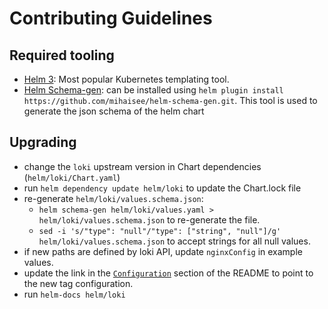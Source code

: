 # Contributing Guidelines

## Required tooling

- [Helm 3](https://helm.sh/docs/intro/install/): Most popular Kubernetes templating tool.
- [Helm Schema-gen](https://github.com/mihaisee/helm-schema-gen.git): can be installed using `helm plugin install https://github.com/mihaisee/helm-schema-gen.git`. This tool is used to generate the json schema of the helm chart

## Upgrading

* change the `loki` upstream version in Chart dependencies (`helm/loki/Chart.yaml`)
* run `helm dependency update helm/loki` to update the Chart.lock file
* re-generate `helm/loki/values.schema.json`:
  * `helm schema-gen helm/loki/values.yaml > helm/loki/values.schema.json` to re-generate the file.
  * `sed -i 's/"type": "null"/"type": ["string", "null"]/g' helm/loki/values.schema.json` to accept strings for all null values.
* if new paths are defined by loki API, update `nginxConfig` in example values.
* update the link in the [`Configuration`](./README.md#configuration) section of the README to point to the new tag configuration.
* run `helm-docs helm/loki`
